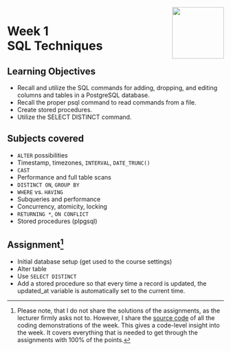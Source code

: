 <a href="../">
  <img src="/img/Intermediate_PostgreSQL_logo.avif" width="120" align="right">
</a>

# Week 1 <br> SQL Techniques

## Learning Objectives
- Recall and utilize the SQL commands for adding, dropping, and editing columns and tables in a PostgreSQL database.
- Recall the proper psql command to read commands from a file.
- Create stored procedures.
- Utilize the SELECT DISTINCT command.

## Subjects covered
- `ALTER` possibilities
- Timestamp, timezones, `INTERVAL`, `DATE_TRUNC()`
- `CAST`
- Performance and full table scans
- `DISTINCT ON`, `GROUP BY`
- `WHERE` vs. `HAVING`
- Subqueries and performance
- Concurrency, atomicity, locking 
- `RETURNING *`, `ON CONFLICT`
- Stored procedures (plpgsql)

## Assignment[^1]
- Initial database setup (get used to the course settings)
- Alter table
- Use `SELECT DISTINCT`
- Add a stored procedure so that every time a record is updated, the updated_at variable is automatically set to the current time. 

[^1]:Please note, that I do not share the solutions of the assignments, as the lecturer firmly asks not to. However, I share the [source code](./demos.sql) of all the coding demonstrations of the week. This gives a code-level insight into the week. It covers everything that is needed to get through the assignments with 100% of the points.
